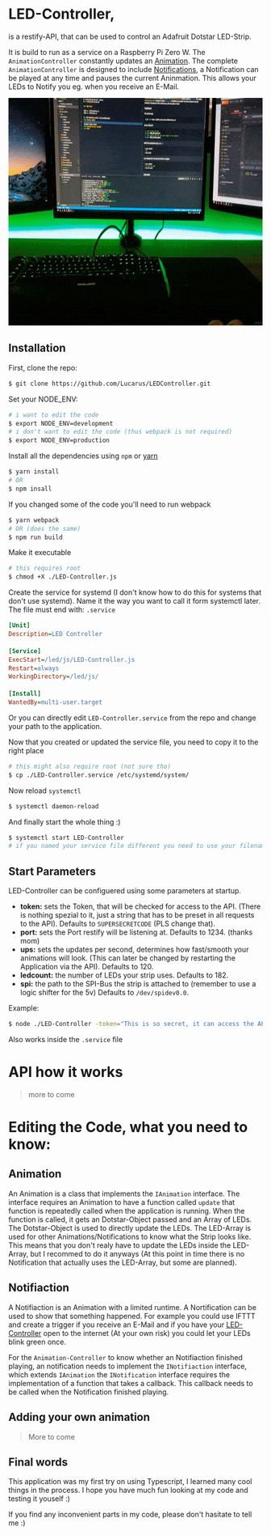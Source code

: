 # LED-Controller,
is a restify-API, that can be used to control an Adafruit Dotstar LED-Strip.

It is build to run as a service on a Raspberry Pi Zero W. The `AnimationController` constantly updates an [Animation](#Animation). The complete `AnimationController` is designed to include [Notifications](#Notification), a Notification can be played at any time and pauses the current Aninmation. This allows your LEDs to Notify you eg. when you receive an E-Mail.

<p align="center">
  <img src="./img/Notification.gif" alt="Notifiaction"
       width="654" height="450">
</p>

## Installation

First, clone the repo:
```bash
$ git clone https://github.com/Lucarus/LEDController.git
```

Set your NODE_ENV:
```bash
# i want to edit the code
$ export NODE_ENV=development
# i don't want to edit the code (thus webpack is not required)
$ export NODE_ENV=production
```

Install all the dependencies using `npm` or [yarn](https://yarnpkg.com/lang/en/)
```bash
$ yarn install
# OR
$ npm insall
```

If you changed some of the code you'll need to run webpack
```bash
$ yarn webpack
# OR (does the same)
$ npm run build
```

Make it executable
```bash
# this requires root
$ chmod +X ./LED-Controller.js
```

Create the service for systemd (I don't know how to do this for systems that don't use systemd). Name it the way you want to call it form systemctl later. The file must end with: `.service`
```ini
[Unit]
Description=LED Controller

[Service]
ExecStart=/led/js/LED-Controller.js
Restart=always
WorkingDirectory=/led/js/

[Install]
WantedBy=multi-user.target
```
Or you can directly edit `LED-Controller.service` from the repo and change your path to the application.

Now that you created or updated the service file, you need to copy it to the right place
```bash
# this might also require root (not sure tho)
$ cp ./LED-Controller.service /etc/systemd/system/
```

Now reload `systemctl`
```bash
$ systemctl daemon-reload
```

And finally start the whole thing :)
```bash
$ systemctl start LED-Controller
# if you named your service file different you need to use your filename (this time without .service)
```

## Start Parameters

LED-Controller can be configuered using some parameters at startup.
- **token:** sets the Token, that will be checked for access to the API. (There is nothing spezial to it, just a string that has to be preset in all requests to the API). Defaults to `SUPERSECRETCODE` (PLS change that).
- **port:** sets the Port restify will be listening at. Defaults to 1234. (thanks mom)
- **ups:** sets the updates per second, determines how fast/smooth your animations will look. (This can later be changed by restarting the Application via the API). Defaults to 120.
- **ledcount:** the number of LEDs your strip uses. Defaults to 182.
- **spi:** the path to the SPI-Bus the strip is attached to (remember to use a logic shifter for the 5v) Defaults to `/dev/spidev0.0`.

Example:
```bash
$ node ./LED-Controller -token="This is so secret, it can access the API" -ups=60 -ledcount=60
```
Also works inside the `.service` file


# API how it works

> more to come

# Editing the Code, what you need to know:

## Animation

An Animation is a class that implements the `IAnimation` interface. The interface requires an Animation to have a function called `update` that function is repeatedly called when the application is running. When the function is called, it gets an Dotstar-Object passed and an Array of LEDs. The Dotstar-Object is used to directly update the LEDs. The LED-Array is used for other Animations/Notifications to know what the Strip looks like. This means that you don't realy have to update the LEDs inside the LED-Array, but I recommed to do it anyways (At this point in time there is no Notification that actually uses the LED-Array, but some are planned).

## Notifiaction

A Notifiaction is an Animation with a limited runtime. A Nortification can be used to show that something happened. For example you could use IFTTT and create a trigger if you receive an E-Mail and if you have your [LED-Controller](#LED-Controller,) open to the internet (At your own risk) you could let your LEDs blink green once.

For the `Animation-Controller` to know whether an Notifiaction finished playing, an notification needs to implement the `INotifiaction` interface, which extends `IAnimation` the `INotification` interface requires the implementation of a function that takes a callback. This callback needs to be called when the Notification finished playing.

## Adding your own animation

> More to come

## Final words

This application was my first try on using Typescript, I learned many cool things in the process. I hope you have much fun looking at my code and testing it youself :)

If you find any inconvenient parts in my code, please don't hasitate to tell me :) 